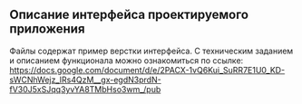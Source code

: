 ## Описание интерфейса проектируемого приложения
Файлы содержат пример верстки интерфейса. С техническим заданием и описанием функционала можно ознакомиться по ссылке: https://docs.google.com/document/d/e/2PACX-1vQ6Kui_SuRR7E1U0_KD-sWCNhWejz_IRs4QzM__gx-egdN3prdN-fV30J5xSJqq3yvYA8TMbHso3wm_/pub
